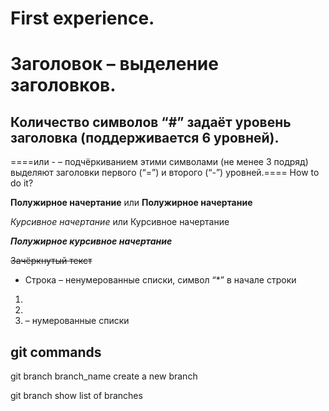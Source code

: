# First experience.

# Заголовок – выделение заголовков. 

## Количество символов “#” задаёт уровень заголовка (поддерживается 6 уровней). ##


====или - – подчёркиванием этими символами (не менее 3 подряд) выделяют заголовки первого (“=”) и второго (“-”) уровней.==== How to do it?

**Полужирное начертание** или __Полужирное начертание__

*Курсивное начертание* или Курсивное начертание

***Полужирное курсивное начертание***

~~Зачёркнутый текст~~

* Строка – ненумерованные списки, символ “*” в начале строки

1.  
2.
3. – нумерованные списки

## git commands

git branch branch_name   create a new branch

git branch   show list of branches
